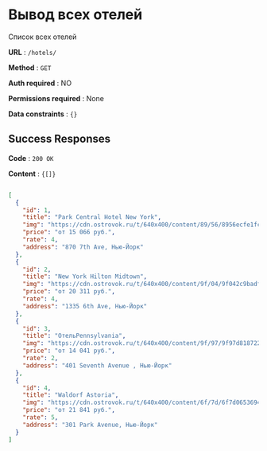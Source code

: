 # Вывод всех отелей

Список всех отелей

**URL** : `/hotels/`

**Method** : `GET`

**Auth required** : NO

**Permissions required** : None

**Data constraints** : `{}`

## Success Responses

**Code** : `200 OK`

**Content** : `{[]}`

```json

[
  {
    "id": 1,
    "title": "Park Central Hotel New York",
    "img": "https://cdn.ostrovok.ru/t/640x400/content/89/56/8956ecfe1fcde9b1bf44399fad98fb7bd060f1e9.jpeg",
    "price": "от 15 066 руб.",
    "rate": 4,
    "address": "870 7th Ave, Нью-Йорк"
  },
  {
    "id": 2,
    "title": "New York Hilton Midtown",
    "img": "https://cdn.ostrovok.ru/t/640x400/content/9f/04/9f042c9badf624961bac812df79fa24d6be93969.jpeg",
    "price": "от 20 311 руб.",
    "rate": 4,
    "address": "1335 6th Ave, Нью-Йорк"
  },
  {
    "id": 3,
    "title": "ОтельPennsylvania",
    "img": "https://cdn.ostrovok.ru/t/640x400/content/9f/97/9f97d818722c52a50812cd9d71047ebc9d2d5543.jpeg",
    "price": "от 14 041 руб.",
    "rate": 2,
    "address": "401 Seventh Avenue , Нью-Йорк"
  },
  {
    "id": 4,
    "title": "Waldorf Astoria",
    "img": "https://cdn.ostrovok.ru/t/640x400/content/6f/7d/6f7d0653694de8975a30d2932f09102f3c1dc972.jpeg",
    "price": "от 21 841 руб.",
    "rate": 5,
    "address": "301 Park Avenue, Нью-Йорк"
  }
]
```